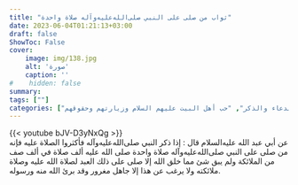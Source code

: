 ```yaml
---
title: "ثواب من صلى على النبي صلى‌الله‌عليه‌وآله صلاة واحدة"
date: 2023-06-04T01:21:13+03:00
draft: false
ShowToc: False
cover:
    image: img/138.jpg
    alt: 'صورة'
    caption: ''
#    hidden: false
summary: 
tags: [""]
categories: ["الدعاء والذكر", "حب أهل البيت عليهم السلام وزيارتهم وحقوقهم"]
---
```

{{< youtube bJV-D3yNxQg >}}
<br>
عن
أبي عبد الله عليه‌السلام قال : إذا ذكر النبي صلى‌الله‌عليه‌وآله فأكثروا الصلاة عليه فإنه
من صلى على النبي صلى‌الله‌عليه‌وآله صلاة واحدة صلى الله عليه ألف صلاة في ألف
صف من الملائكة ولم يبق شئ مما خلق الله إلا صلى على ذلك العبد لصلاة
الله عليه وصلاة ملائكته ولا يرغب عن هذا إلا جاهل مغرور وقد برئ
الله منه ورسوله.


